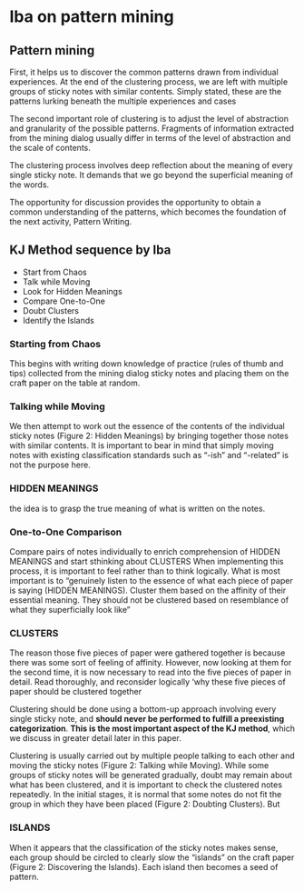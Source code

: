 # Iba on pattern mining

## Pattern mining

First, it helps us to discover the common  patterns  drawn  from  individual  experiences.  At  the  end  of  the  clustering  process,  we  are  left  with multiple groups of sticky notes with similar contents. Simply stated, these are the patterns lurking beneath the multiple  experiences  and  cases

The second important role of clustering is to adjust the level of abstraction and granularity of the possible 
patterns.  Fragments  of  information  extracted  from  the  mining  dialog  usually  differ  in  terms  of  the  level  of abstraction  and  the  scale  of  contents. 

The  clustering  process  involves  deep  reflection  about  the  meaning  of  every  single  sticky  note.  It 
demands that we go beyond the superficial meaning of the words.

The opportunity for discussion provides the opportunity  to  obtain  a  common  understanding  of  the  patterns,  which  becomes  the  foundation  of  the  next activity, Pattern Writing. 

## KJ Method sequence by Iba

- Start from Chaos
- Talk while Moving
- Look for Hidden Meanings
- Compare One-to-One
- Doubt Clusters
- Identify the Islands

### Starting from Chaos

This begins with writing down knowledge of practice (rules of thumb and tips) collected from the mining dialog sticky notes and placing them on the craft paper on the table at random.

### Talking while Moving

We then attempt to work out the essence of the contents  of  the  individual  sticky  notes  (Figure  2:  Hidden  Meanings)  by  bringing  together  those  notes  with similar contents. It is important to bear in mind that simply moving notes with existing classification standards  such as “-ish” and “-related” is not the purpose here.

### HIDDEN MEANINGS
the idea is to grasp the true meaning of what is written on the notes. 

### One-to-One Comparison

Compare pairs of notes individually to enrich comprehension of HIDDEN MEANINGS and start sthinking about CLUSTERS
When implementing this process, it is important to feel rather than to think logically. What is most important is to “genuinely listen to the essence of what each piece of paper is saying (HIDDEN MEANINGS). Cluster them based on the affinity of their essential meaning. They should not be clustered based on resemblance of what they superficially look like” 

### CLUSTERS

 The reason those 
five  pieces  of  paper  were  gathered  together  is  because  there  was  some  sort  of  feeling  of affinity. However, now looking at them for the second time, it is now necessary to read into the  five  pieces  of  paper  in  detail.  Read  thoroughly,  and  reconsider  logically  ‘why  these  five pieces of paper should be clustered together

Clustering should be done using a bottom-up approach involving every single sticky note, and **should never be performed to fulfill a preexisting categorization**. **This is the most important aspect of the KJ method**, which we discuss in greater detail later in this paper. 

Clustering  is  usually  carried  out  by  multiple  people  talking  to  each  other  and  moving  the  sticky  notes (Figure  2:  Talking  while  Moving).  While  some  groups  of  sticky  notes  will  be  generated  gradually,  doubt  may remain about what has been clustered, and it is important to check the clustered notes repeatedly. In the initial stages, it is normal that some notes do not fit the group in which they have been placed (Figure 2: Doubting Clusters).  But  


### ISLANDS

When  it  appears  that  the  classification  of  the  sticky  notes  makes  sense,  each  group  should  be circled  to  clearly  slow  the  “islands”  on  the  craft  paper  (Figure  2:  Discovering  the  Islands).  Each  island  then becomes a seed of pattern.
 

